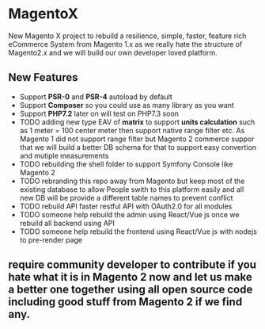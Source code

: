 # MagentoX
New Magento X project to rebuild a resilience, simple, faster, feature rich eCommerce System from Magento 1.x as we really hate the structure of Magento2.x and we will build our own developer loved platform.

## New Features
  - Support **PSR-0** and **PSR-4** autoload by default
  - Support **Composer** so you could use as many library as you want
  - Support **PHP7.2** later on will test on PHP7.3 soon
  - TODO adding new type EAV of **matrix** to support **units calculation** such as 1 meter = 100 center meter then support native range filter etc. As Magento 1 did not support range filter but Magento 2 commerce suppor that we will build a better DB schema for that to support easy convertion and mutiple measurements
  - TODO rebuilding the shell folder to support Symfony Console like Magento 2
  - TODO rebranding this repo away from Magento but keep most of the existing database to allow People swith to this platform easily and all new DB will be provide a different table names to prevent conflict
  - TODO rebuild API faster restful API with OAuth2.0 for all modules
  - TODO someone help rebuild the admin using React/Vue js once we rebuild all backend using API
  - TODO someone help rebuild the frontend using React/Vue js with nodejs to pre-render page
  

## require community developer to contribute if you hate what it is in Magento 2 now and let us make a better one together using all open source code including good stuff from Magento 2 if we find any.

